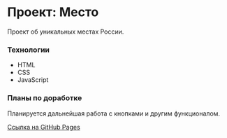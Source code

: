 # Проект: Место

Проект об уникальных местах России.

### Технологии

* HTML
* CSS
* JavaScript

### Планы по доработке

Планируется дальнейшая работа с кнопками и другим функционалом.

[Ссылка на GitHub Pages](https://oksanachernyak.github.io/mesto/)

